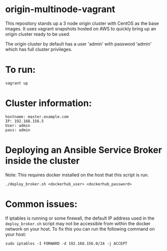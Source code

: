 # origin-multinode-vagrant

This repository stands up a 3 node origin cluster with CentOS as the base images. It uses vagrant snapshots hosted on AWS to quickly bring up an origin cluster ready to be used.

The origin cluster by default has a user 'admin' with password 'admin' which has full cluster privileges.

# To run:
```
vagrant up
```

# Cluster information:
```
hostname: master.example.com
IP: 192.168.156.5
User: admin
pass: admin
```
# Deploying an Ansible Service Broker inside the cluster
Note: This requires docker installed on the host that this script is run.
```
./deploy_broker.sh <dockerhub_user> <dockerhub_password>
```

# Common issues:
If iptables is running or some firewall, the default IP address used in the `deploy_broker.sh` script may not be accessible from within the docker network on your host. To fix this you can run the following command on your host:
``` 
sudo iptables -I FORWARD -d 192.168.156.0/24 -j ACCEPT
```

